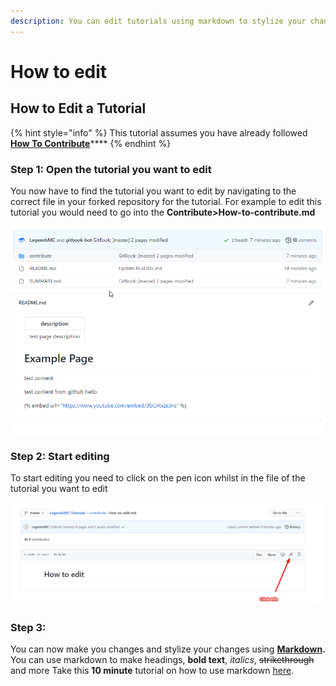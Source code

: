 ```yaml
---
description: You can edit tutorials using markdown to stylize your changes
---
```


# How to edit

## How to Edit a Tutorial



{% hint style="info" %}
This tutorial assumes you have already followed [**How To Contribute**](https://tutorial.legendsmc.net/contribute/how-to-contribute)\*\*\*\*
{% endhint %}

### Step 1: Open the tutorial you want to edit

You now have to find the tutorial you want to edit by navigating to the correct file in your forked repository for the tutorial. For example to edit this tutorial you would need to go into the **Contribute&gt;How-to-contribute.md**

![](../.gitbook/assets/no7brjilol%20%281%29.gif)

### **Step 2: Start editing**

To start editing you need to click on the pen icon whilst in the file of the tutorial you want to edit

![](../.gitbook/assets/image%20%284%29.png)

### Step 3:

You can now make you changes and stylize your changes using [**Markdown**](https://commonmark.org/help/)**.** You can use markdown to make headings, **bold text**, _italics_, ~~strikethrough~~ and more Take this **10 minute** tutorial on how to use markdown [here](https://commonmark.org/help/tutorial/).


